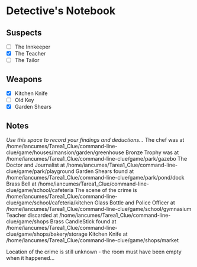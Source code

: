 # Detective's Notebook

## Suspects
- [ ] The Innkeeper
- [x] The Teacher
- [ ] The Tailor

## Weapons
- [x] Kitchen Knife
- [ ] Old Key
- [x] Garden Shears

## Notes
*Use this space to record your findings and deductions...*
The chef was at /home/iancumes/Tarea1_Clue/command-line-clue/game/houses/mansion/garden/greenhouse
Bronze Trophy was at /home/iancumes/Tarea1_Clue/command-line-clue/game/park/gazebo
The Doctor and Journalist at /home/iancumes/Tarea1_Clue/command-line-clue/game/park/playground
Garden Shears found at /home/iancumes/Tarea1_Clue/command-line-clue/game/park/pond/dock
 Brass Bell at /home/iancumes/Tarea1_Clue/command-line-clue/game/school/cafeteria
 The scene of the crime is /home/iancumes/Tarea1_Clue/command-line-clue/game/school/cafeteria/kitchen
 Glass Bottle and Police Officer at /home/iancumes/Tarea1_Clue/command-line-clue/game/school/gymnasium
 Teacher discarded at /home/iancumes/Tarea1_Clue/command-line-clue/game/shops
 Brass CandleStick found at /home/iancumes/Tarea1_Clue/command-line-clue/game/shops/bakery/storage
 Kitchen Knife at /home/iancumes/Tarea1_Clue/command-line-clue/game/shops/market
 
Location of the crime is still unknown - the room must have been empty when it happened...
